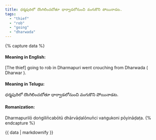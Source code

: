 ```yaml
---
title: ధర్మపురిలో దొంగిలించబోతూ ధార్వాడలోనుంచి వంగుకొని పోయినాడట.
tags:
  - "thief"
  - "rob"
  - "going"
  - "dharwada"
---
```


{% capture data %}
#### Meaning in English:
[The thief] going to rob in Dharmapuri went crouching from Dharwada ( Dharwar ).

#### Meaning in Telugu:
ధర్మపురిలో దొంగిలించబోతూ ధార్వాడలోనుంచి వంగుకొని పోయినాడట.

#### Romanization:
Dharmapurilō doṅgilin̄cabōtū dhārvāḍalōnun̄ci vaṅgukoni pōyināḍaṭa.
{% endcapture %}

{{ data | markdownify }}

